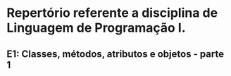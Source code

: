 # Repertório referente a disciplina de Linguagem de Programação I.

## E1: Classes, métodos, atributos e objetos - parte 1
